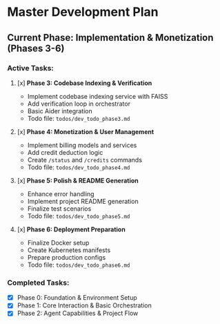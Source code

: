 # Master Development Plan

## Current Phase: Implementation & Monetization (Phases 3-6)

### Active Tasks:
1. [x] **Phase 3: Codebase Indexing & Verification**
   - Implement codebase indexing service with FAISS
   - Add verification loop in orchestrator
   - Basic Aider integration
   - Todo file: `todos/dev_todo_phase3.md`

2. [x] **Phase 4: Monetization & User Management**
   - Implement billing models and services
   - Add credit deduction logic
   - Create `/status` and `/credits` commands
   - Todo file: `todos/dev_todo_phase4.md`

3. [x] **Phase 5: Polish & README Generation**
   - Enhance error handling
   - Implement project README generation
   - Finalize test scenarios
   - Todo file: `todos/dev_todo_phase5.md`

4. [x] **Phase 6: Deployment Preparation**
   - Finalize Docker setup
   - Create Kubernetes manifests
   - Prepare production configs
   - Todo file: `todos/dev_todo_phase6.md`

### Completed Tasks:
- [x] Phase 0: Foundation & Environment Setup
- [x] Phase 1: Core Interaction & Basic Orchestration
- [x] Phase 2: Agent Capabilities & Project Flow